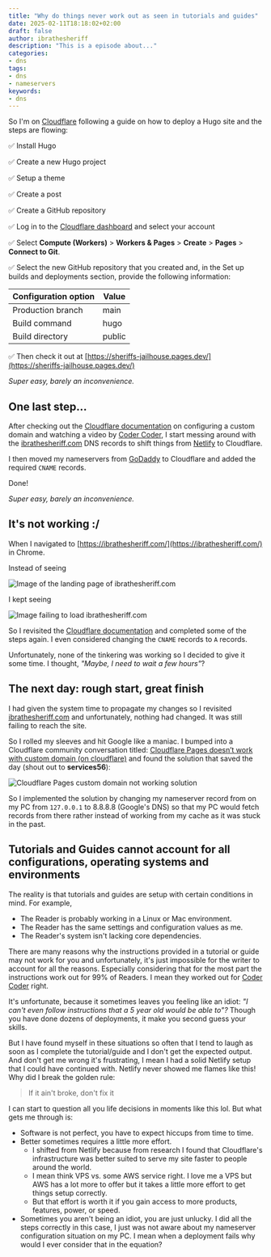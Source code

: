 ```yaml
---
title: "Why do things never work out as seen in tutorials and guides"
date: 2025-02-11T18:18:02+02:00
draft: false
author: ibrathesheriff
description: "This is a episode about..."
categories:
- dns
tags:
- dns
- nameservers
keywords:
- dns
---
```

So I'm on [Cloudflare](https://developers.cloudflare.com/pages/framework-guides/deploy-a-hugo-site/) following a guide on how to deploy a Hugo site and the steps are flowing:

✅ Install Hugo

✅ Create a new Hugo project

✅ Setup a theme

✅ Create a post

✅ Create a GitHub repository

✅ Log in to the [Cloudflare dashboard](https://dash.cloudflare.com/) and select your account

✅ Select **Compute (Workers)** > **Workers & Pages** > **Create** > **Pages** > **Connect to Git**.

✅ Select the new GitHub repository that you created and, in the Set up builds and deployments section, provide the following information:

| Configuration option | Value  |
|----------------------|--------|
| Production branch    | main   |
| Build command        | hugo   |
| Build directory      | public |

✅ Then check it out at [https://sheriffs-jailhouse.pages.dev/](https://sheriffs-jailhouse.pages.dev/)

*Super easy, barely an inconvenience.*

## One last step...
After checking out the [Cloudflare documentation](https://developers.cloudflare.com/pages/configuration/custom-domains/) on configuring a custom domain and watching a video by [Coder Coder](https://www.youtube.com/watch?v=MTc2CTYoszY), I start messing around with the [ibrathesheriff.com](https://ibrathesheriff.com/) DNS records to shift things from [Netlify](https://www.netlify.com/) to Cloudflare. 

I then moved my nameservers from [GoDaddy](https://godaddy.com/) to Cloudflare and added the required `CNAME` records.

Done!

*Super easy, barely an inconvenience.*

## It's not working :/
When I navigated to [https://ibrathesheriff.com/](https://ibrathesheriff.com/) in Chrome.

Instead of seeing

![Image of the landing page of ibrathesheriff.com](/img/episodes/wtf/ibrathesheriff-posts-page.png)

I kept seeing

![Image failing to load ibrathesheriff.com](/img/episodes/wtf/ibrathesheriff-not-displaying.png)

So I revisited the [Cloudflare documentation](https://developers.cloudflare.com/pages/configuration/custom-domains/) and completed some of the steps again. I even considered changing the `CNAME` records to `A` records.

Unfortunately, none of the tinkering was working so I decided to give it some time. I thought, *"Maybe, I need to wait a few hours"*?

## The next day: rough start, great finish
I had given the system time to propagate my changes so I revisited [ibrathesheriff.com](https://ibrathesheriff.com/) and unfortunately, nothing had changed. It was still failing to reach the site.

So I rolled my sleeves and hit Google like a maniac. I bumped into a Cloudflare community conversation titled: [Cloudflare Pages doesn’t work with custom domain (on cloudflare)](https://community.cloudflare.com/t/cloudflare-pages-doesnt-work-with-custom-domain-on-cloudflare/539980) and found the solution that saved the day (shout out to **services56**):

![Cloudflare Pages custom domain not working solution](/img/episodes/wtf/nameserver-cloudflare-custom-domain-solution-service56.png)

So I implemented the solution by changing my nameserver record from on my PC from `127.0.0.1` to 8.8.8.8 (Google's DNS) so that my PC would fetch records from there rather instead of working from my cache as it was stuck in the past.

## Tutorials and Guides cannot account for all configurations, operating systems and environments
The reality is that tutorials and guides are setup with certain conditions in mind. For example,
+ The Reader is probably working in a Linux or Mac environment.
+ The Reader has the same settings and configuration values as me.
+ The Reader's system isn't lacking core dependencies.

There are many reasons why the instructions provided in a tutorial or guide may not work for you and unfortunately, it's just impossible for the writer to account for all the reasons. Especially considering that for the most part the instructions work out for 99% of Readers. I mean they worked out for [Coder Coder](https://www.youtube.com/watch?v=MTc2CTYoszY) right.

It's unfortunate, because it sometimes leaves you feeling like an idiot: *"I can't even follow instructions that a 5 year old would be able to"?* Though you have done dozens of deployments, it make you second guess your skills.

But I have found myself in these situations so often that I tend to laugh as soon as I complete the tutorial/guide and I don't get the expected output. And don't get me wrong it's frustrating, I mean I had a solid Netlify setup that I could have continued with. Netlify never showed me flames like this! Why did I break the golden rule:
> If it ain't broke, don't fix it

I can start to question all you life decisions in moments like this lol. But what gets me through is:
+ Software is not perfect, you have to expect hiccups from time to time.
+ Better sometimes requires a little more effort.
    - I shifted from Netlify because from research I found that Cloudflare's infrastructure was better suited to serve my site faster to people around the world.
    - I mean think VPS vs. some AWS service right. I love me a VPS but AWS has a lot more to offer but it takes a little more effort to get things setup correctly.
    - But that effort is worth it if you gain access to more products, features, power, or speed.
+ Sometimes you aren't being an idiot, you are just unlucky. I did all the steps correctly in this case, I just was not aware about my nameserver configuration situation on my PC. I mean when a deployment fails why would I ever consider that in the equation?